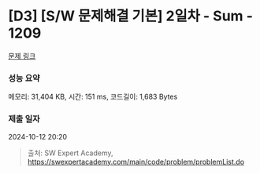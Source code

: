# [D3] [S/W 문제해결 기본] 2일차 - Sum - 1209 

[문제 링크](https://swexpertacademy.com/main/code/problem/problemDetail.do?contestProbId=AV13_BWKACUCFAYh) 

### 성능 요약

메모리: 31,404 KB, 시간: 151 ms, 코드길이: 1,683 Bytes

### 제출 일자

2024-10-12 20:20



> 출처: SW Expert Academy, https://swexpertacademy.com/main/code/problem/problemList.do